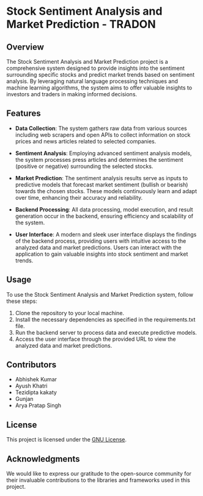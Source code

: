 # Stock Sentiment Analysis and Market Prediction -  TRADON

## Overview

The Stock Sentiment Analysis and Market Prediction project is a comprehensive system designed to provide insights into the sentiment surrounding specific stocks and predict market trends based on sentiment analysis. By leveraging natural language processing techniques and machine learning algorithms, the system aims to offer valuable insights to investors and traders in making informed decisions.

## Features

- **Data Collection**: The system gathers raw data from various sources including web scrapers and open APIs to collect information on stock prices and news articles related to selected companies.

- **Sentiment Analysis**: Employing advanced sentiment analysis models, the system processes press articles and determines the sentiment (positive or negative) surrounding the selected stocks.

- **Market Prediction**: The sentiment analysis results serve as inputs to predictive models that forecast market sentiment (bullish or bearish) towards the chosen stocks. These models continuously learn and adapt over time, enhancing their accuracy and reliability.

- **Backend Processing**: All data processing, model execution, and result generation occur in the backend, ensuring efficiency and scalability of the system.

- **User Interface**: A modern and sleek user interface displays the findings of the backend process, providing users with intuitive access to the analyzed data and market predictions. Users can interact with the application to gain valuable insights into stock sentiment and market trends.

## Usage

To use the Stock Sentiment Analysis and Market Prediction system, follow these steps:

1. Clone the repository to your local machine.
2. Install the necessary dependencies as specified in the requirements.txt file.
3. Run the backend server to process data and execute predictive models.
4. Access the user interface through the provided URL to view the analyzed data and market predictions.

## Contributors

- Abhishek Kumar
- Ayush Khatri
- Tezidipta kakaty
- Gunjan
- Arya Pratap Singh

## License

This project is licensed under the [GNU License](LICENSE).

## Acknowledgments

We would like to express our gratitude to the open-source community for their invaluable contributions to the libraries and frameworks used in this project.
